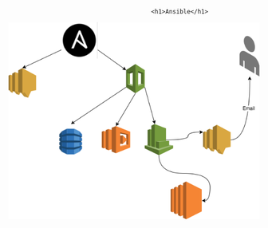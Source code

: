                                             <h1>Ansible</h1>
![Ansible-ec2 Scheduler](Scheduler.png)

